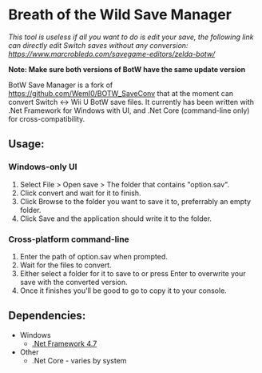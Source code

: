 # Breath of the Wild Save Manager

*This tool is useless if all you want to do is edit your save, the following link can directly edit Switch saves without any conversion: https://www.marcrobledo.com/savegame-editors/zelda-botw/*

**Note: Make sure both versions of BotW have the same update version**

BotW Save Manager is a fork of https://github.com/WemI0/BOTW_SaveConv that at the moment can convert Switch <-> Wii U BotW save files. It currently has been written with .Net Framework for Windows with UI, and .Net Core (command-line only) for cross-compatibility.

## Usage:

### Windows-only UI

1. Select File > Open save > The folder that contains "option.sav".
2. Click convert and wait for it to finish.
3. Click Browse to the folder you want to save it to, preferrably an empty folder.
4. Click Save and the application should write it to the folder.

### Cross-platform command-line

1. Enter the path of option.sav when prompted.
2. Wait for the files to convert.
3. Either select a folder for it to save to or press Enter to overwrite your save with the converted version.
4. Once it finishes you'll be good to go to copy it to your console.

## Dependencies:

* Windows
  * [.Net Framework 4.7](https://www.microsoft.com/en-us/download/details.aspx?id=55170)
* Other
  * .Net Core - varies by system
